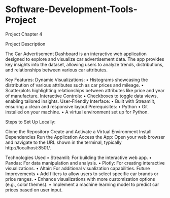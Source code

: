 # Software-Development-Tools-Project
Project Chapter 4 

Project Description

The Car Advertisement Dashboard is an interactive web application designed to explore and visualize car advertisement data. The app provides key insights into the dataset, allowing users to analyze trends, distributions, and relationships between various car attributes.

Key Features:
Dynamic Visualizations:
    •    Histograms showcasing the distribution of various attributes such as car prices and mileage.
    •    Scatterplots highlighting relationships between attributes like price and year of manufacture.
Interactive Controls:
    •    Checkboxes to toggle data views, enabling tailored insights.
User-Friendly Interface:
    •    Built with Streamlit, ensuring a clean and responsive layout
Prerequisites:
    •    Python 
    •    Git installed on your machine.
    •    A virtual environment set up for Python.

Steps to Set Up Locally:
    
Clone the Repository
Create and Activate a Virtual Environment
Install Dependencies
Run the Application
Access the App:
Open your web browser and navigate to the URL shown in the terminal, typically http://localhost:8501/.

Technologies Used
    •    Streamlit: For building the interactive web app.
    •    Pandas: For data manipulation and analysis.
    •    Plotly: For creating interactive visualizations.
    •    Altair: For additional visualization capabilities.
Future Improvements
•    Add filters to allow users to select specific car brands or price ranges.
    •    Enhance visualizations with more customization options (e.g., color themes).
    •    Implement a machine learning model to predict car prices based on user input.